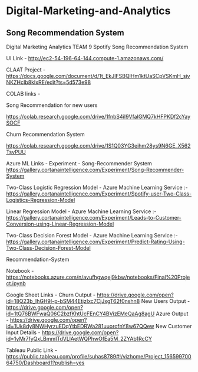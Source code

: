 # Digital-Marketing-and-Analytics

## Song Recommendation System
Digital Marketing Analytics TEAM 9 Spotify Song Recommendation System

UI Link - http://ec2-54-196-64-144.compute-1.amazonaws.com/

CLAAT Project - https://docs.google.com/document/d/1t_EkJIFSBQlHm1ktUaSCpVSKmH_sivNKZHcIb8kIxRE/edit?ts=5d573e98

COLAB links -

Song Recommendation for new users

https://colab.research.google.com/drive/1fnbS4iI9VfaIGMQ7kHFPKDf2cYaySOCF

Churn Recommendation System

https://colab.research.google.com/drive/1S1Q03YG3eihm28ys9N6GE_X562TsvPUU

Azure ML Links - Experiment - Song-Recommender System
https://gallery.cortanaintelligence.com/Experiment/Song-Recommender-System

Two-Class Logistic Regression Model - Azure Machine Learning Service :-
https://gallery.cortanaintelligence.com/Experiment/Spotify-user-Two-Class-Logistics-Regression-Model

Linear Regression Model - Azure Machine Learning Service :-
https://gallery.cortanaintelligence.com/Experiment/Leads-to-Customer-Conversion-using-Linear-Regression-Model

Two-Class Decision Forest Model - Azure Machine Learning Service :-
https://gallery.cortanaintelligence.com/Experiment/Predict-Rating-Using-Two-Class-Decision-Forest-Model

Recommendation-System

Notebook - https://notebooks.azure.com/n/avufhgwqej9kbw/notebooks/Final%20Project.ipynb

Google Sheet Links - Churn Output - https://drive.google.com/open?id=18Q23b_IhGH9I-p-bSM44EtjzIxc7CjJxgT62f0nshn8 New Users Output - https://drive.google.com/open?id=1tQ76BWFwaQ06C2bzfKhtUcFEnCY4BVizEMeQaAg8agU Azure Output - https://drive.google.com/open?id=1Uk8dy8NWHyrzuEDqYtbEDRWa281uuorofnY8w67QQew New Customer Input Details - https://drive.google.com/open?id=1yMr7fyQxLBmmITdVLlAetWQPhwOfEa5M_2ZYAb1RcCY

Tableau Public Link - https://public.tableau.com/profile/suhas8789#!/vizhome/Project_15659970064750/Dashboard1?publish=yes
